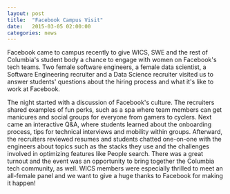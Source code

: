 ```yaml
---
layout: post
title:  "Facebook Campus Visit"
date:   2015-03-05 02:00:00
categories: news
---
```


<!---![Hello World!]({{ site.url }}/assets/blog2015/20150130_temboo_group.jpg)-->

Facebook came to campus recently to give WICS, SWE and the rest of Columbia's student body a chance to engage with women on Facebook's tech teams. Two female software engineers, a female data scientist, a Software Engineering recruiter and a Data Science recruiter visited us to answer students' questions about the hiring process and what it's like to work at Facebook.

The night started with a discussion of Facebook's culture. The recruiters shared examples of fun perks, such as a spa where team members can get manicures and social groups for everyone from gamers to cyclers. Next came an interactive Q&A, where students learned about the onboarding process, tips for technical interviews and mobility within groups. Afterward, the recruiters reviewed resumes and students chatted one-on-one with the engineers about topics such as the stacks they use and the challenges involved in optimizing features like People search. There was a great turnout and the event was an opportunity to bring together the Columbia tech community, as well. WICS members were especially thrilled to meet an all-female panel and we want to give a huge thanks to Facebook for making it happen!
